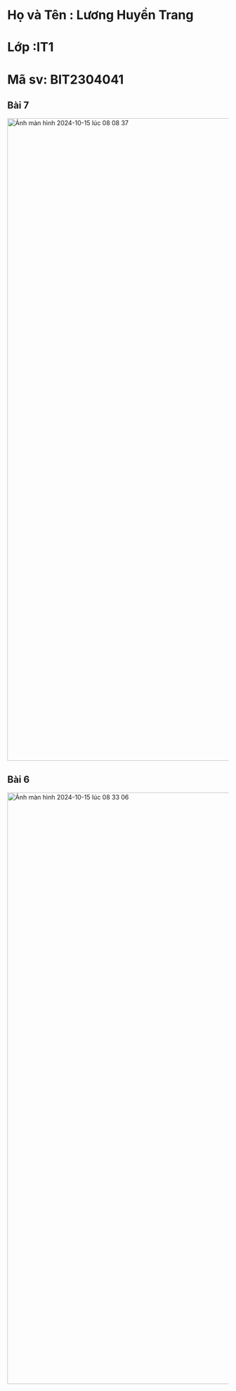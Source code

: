 <h1> Họ và Tên : Lương Huyền Trang</h1>
<h1> Lớp :IT1 </h1>
<h1> Mã sv: BIT2304041 </h1>
<h2>Bài 7 </h2>
<img width="1462" alt="Ảnh màn hình 2024-10-15 lúc 08 08 37" src="https://github.com/user-attachments/assets/c9183976-a227-443a-8ddd-72efc25c3112">
<h2> Bài 6 </h2>
<img width="1346" alt="Ảnh màn hình 2024-10-15 lúc 08 33 06" src="https://github.com/user-attachments/assets/c373b6de-574c-4225-9088-e9574d728820">
